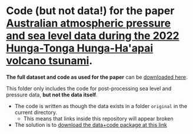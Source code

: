 # Code (but not data!) for the paper [Australian atmospheric pressure and sea level data during the 2022 Hunga-Tonga Hunga-Ha'apai volcano tsunami](https://doi.org/10.1038/s41597-024-02949-2).

**The full dataset and code as used for the paper** can be [downloaded here](https://zenodo.org/doi/10.5281/zenodo.8219621).

This folder only includes the code for post-processing sea level and pressure data, **but not the data itself**. 
* The code is written as though the data exists in a folder `original` in the current directory.
  * This means that links inside this repository will appear broken
* The solution is to [download the data+code package at this link](https://zenodo.org/doi/10.5281/zenodo.8219621)


